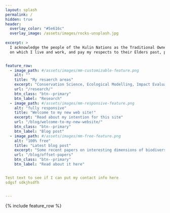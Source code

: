 ```yaml
---
layout: splash
permalink: /
hidden: true
header:
  overlay_color: "#5e616c"
  overlay_image: /assets/images/rocks-unsplash.jpg
 
excerpt: >
  I acknowledge the people of the Kulin Nations as the Traditional Owners of the land
  on which I live and work, and pay my respects to their Elders past, present and future.


feature_row:
  - image_path: #/assets/images/mm-customizable-feature.png
    alt: ""
    title: "My resaerch areas"
    excerpt: "Conservation Science, Ecological Modelling, Impact Evaluation, Conservation Policy"
    url: "/research/"
    btn_class: "btn--primary"
    btn_label: "Research"
  - image_path: #/assets/images/mm-responsive-feature.png
    alt: "fully responsive"
    title: "Welcome to my new web site!"
    excerpt: "Read about my intention for this site"
    url: "/blog/welcome-to-my-new-website/"
    btn_class: "btn--primary"
    btn_label: "Blog post"
  - image_path: #/assets/images/mm-free-feature.png
    alt: "100% free"
    title: "Latest blog post"
    excerpt: "Some recent papers on interesting dimensions of biodiversity offsetting"
    url: "/blog/offset-papers"
    btn_class: "btn--primary"
    btn_label: "Read about it here"      


Test text to see if I can put my contact info here 
sdgsf sdkjhsdfh 


---
```


{% include feature_row %}
